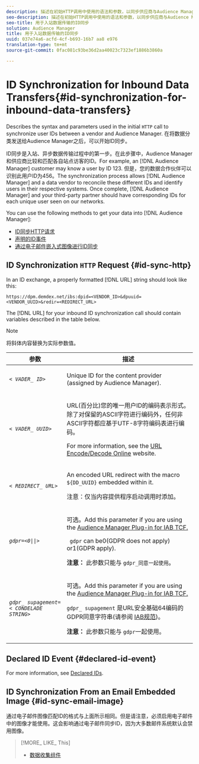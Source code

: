 ```yaml
---
description: 描述在初始HTTP调用中使用的语法和参数，以同步供应商与Audience Manager之间的用户ID。在将数据分类发送给Audience Manager之后，可以开始ID同步。
seo-description: 描述在初始HTTP调用中使用的语法和参数，以同步供应商与Audience Manager之间的用户ID。在将数据分类发送给Audience Manager之后，可以开始ID同步。
seo-title: 用于入站数据传输的ID同步
solution: Audience Manager
title: 用于入站数据传输的ID同步
uuid: 037e74a6-acfd-4cf-b693-16b7 aa8 e976
translation-type: tm+mt
source-git-commit: 0fac081c93be36d2aa40023c7323ef1886b3860a

---
```



# ID Synchronization for Inbound Data Transfers{#id-synchronization-for-inbound-data-transfers}

Describes the syntax and parameters used in the initial `HTTP` call to synchronize user IDs between a vendor and Audience Manager. 在将数据分类发送给Audience Manager之后，可以开始ID同步。

<!-- c_id_sync_in.xml -->

ID同步是入站、异步数据传输过程中的第一步。在此步骤中，Audience Manager和供应商比较和匹配各自站点访客的ID。For example, an [!DNL Audience Manager] customer may know a user by ID 123. 但是，您的数据合作伙伴可以识别此用户ID为456。The synchronization process allows [!DNL Audience Manager] and a data vendor to reconcile these different IDs and identify users in their respective systems. Once complete, [!DNL Audience Manager] and your third-party partner should have corresponding IDs for each unique user seen on our networks.

You can use the following methods to get your data into [!DNL Audience Manager]:

* [ID同步HTTP请求](../../../integration/sending-audience-data/batch-data-transfer-explained/id-sync-http.md#id-sync-http)
* [声明的ID事件](../../../integration/sending-audience-data/batch-data-transfer-explained/id-sync-http.md#declared-id-event)
* [通过电子邮件嵌入式图像进行ID同步](../../../integration/sending-audience-data/batch-data-transfer-explained/id-sync-http.md#id-sync-email-image)

## ID Synchronization `HTTP` Request {#id-sync-http}

In an ID exchange, a properly formatted [!DNL URL] string should look like this:

```
https://dpm.demdex.net/ibs:dpid=<VENDOR_ID>&dpuuid=<VENDOR_UUID>&redir=<REDIRECT_URL>
```

The [!DNL URL] for your inbound ID synchronization call should contain variables described in the table below.

>[!NOTE]
>
>将斜体内容替换为实际参数值。

<table id="table_EB9F4246E2A34ABB8ED06EA458EB186F"> 
 <thead> 
  <tr> 
   <th colname="col1" class="entry"> 参数 </th> 
   <th colname="col2" class="entry"> 描述 </th> 
  </tr> 
 </thead>
 <tbody> 
  <tr> 
   <td colname="col1"> <code><i>&lt; VADER_ ID&gt;</i></code> </td> 
   <td colname="col2"> <p>Unique ID for the content provider (assigned by <span class="keyword"> Audience Manager</span>). </p> </td> 
  </tr> 
  <tr> 
   <td colname="col1"> <code><i>&lt; VADER_ UUID&gt;</i></code> </td> 
   <td colname="col2"> <p>URL(百分比)您的唯一用户ID的编码表示形式。除了对保留的ASCII字符进行编码外，任何非ASCII字符都应基于UTF-8字符编码表进行编码。 </p> <p>For more information, see the <a href="https://www.url-encode-decode.com" format="http" scope="external"> URL Encode/Decode Online</a> website. </p> </td> 
  </tr> 
  <tr> 
   <td colname="col1"> <code><i>&lt; REDIRECT_ URL&gt;</i></code> </td> 
   <td colname="col2"> <p>An encoded URL redirect with the macro <code> ${DD_UUID}</code> embedded within it. </p> <p>注意：仅当内容提供程序启动调用时添加。 </p> </td> 
  </tr> 
  <tr> 
   <td colname="col1"> <code><i>gdpr=&lt;0||&gt;</i></code> </td> 
   <td colname="col2"> <p>可选。Add this parameter if you are using the <a href="../../../overview/aam-gdpr/aam-iab-plugin.md">Audience Manager Plug-in for IAB TCF.</a></p> <p><code> gdpr</code> can be0(GDPR does not apply) or1(GDPR apply). </p> <p> <b>注意：</b> 此参数只能与 <code>gdpr_同意一起使用</code>。</p></td> 
  </tr> 
  <tr> 
   <td colname="col1"> <code><i>gdpr_ supagement=&lt; CONDELADE STRING&gt;</i></code> </td> 
   <td colname="col2"> <p>可选。Add this parameter if you are using the <a href="../../../overview/aam-gdpr/aam-iab-plugin.md">Audience Manager Plug-in for IAB TCF.</a></p> <p><code>gdpr_ supagement</code> 是URL安全基础64编码的GDPR同意字符串(请参阅 <a href="https://github.com/InteractiveAdvertisingBureau/GDPR-Transparency-and-Consent-Framework/blob/master/URL-based%20Consent%20Passing_%20Framework%20Guidance.md#specifications" format="http" scope="external"> IAB规范</a>)。 </p> <p> <b>注意：</b> 此参数只能与 <code>gdpr</code>一起使用。</p> </td> 
  </tr> 
 </tbody> 
</table>

## Declared ID Event {#declared-id-event}

For more information, see [Declared IDs](../../../features/declared-ids.md).

## ID Synchronization From an Email Embedded Image {#id-sync-email-image}

通过电子邮件图像匹配ID的格式与上面所示相同。但是请注意，必须启用电子邮件中的图像才能使用。这会影响通过电子邮件同步ID，因为大多数邮件系统默认会禁用图像。

>[!MORE_ LIKE_ This]
>
>* [数据收集组件](../../../reference/system-components/components-data-collection.md)

